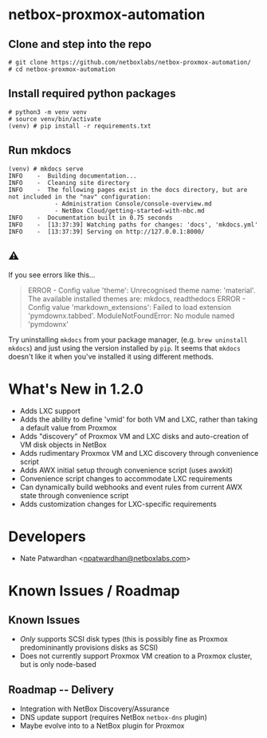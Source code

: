 # netbox-proxmox-automation

## Clone and step into the repo

```
# git clone https://github.com/netboxlabs/netbox-proxmox-automation/
# cd netbox-proxmox-automation
```

## Install required python packages

```
# python3 -m venv venv
# source venv/bin/activate
(venv) # pip install -r requirements.txt
```

## Run mkdocs

```
(venv) # mkdocs serve
INFO    -  Building documentation...
INFO    -  Cleaning site directory
INFO    -  The following pages exist in the docs directory, but are not included in the "nav" configuration:
             - Administration Console/console-overview.md
             - NetBox Cloud/getting-started-with-nbc.md
INFO    -  Documentation built in 0.75 seconds
INFO    -  [13:37:39] Watching paths for changes: 'docs', 'mkdocs.yml'
INFO    -  [13:37:39] Serving on http://127.0.0.1:8000/
```

## :warning:

If you see errors like this...

> ERROR   -  Config value 'theme': Unrecognised theme name: 'material'. The available installed themes are: mkdocs, readthedocs
> ERROR   -  Config value 'markdown_extensions': Failed to load extension 'pymdownx.tabbed'.
>            ModuleNotFoundError: No module named 'pymdownx'

 Try uninstalling `mkdocs` from your package manager, (e.g. `brew uninstall mkdocs`) and just using the version installed by `pip`. It seems that `mkdocs` doesn't like it when you've installed it using different methods.

# What's New in 1.2.0
  - Adds LXC support
  - Adds the ability to define 'vmid' for both VM and LXC, rather than taking a default value from Proxmox
  - Adds "discovery" of Proxmox VM and LXC disks and auto-creation of VM disk objects in NetBox
  - Adds rudimentary Proxmox VM and LXC discovery through convenience script
  - Adds AWX initial setup through convenience script (uses awxkit)
  - Convenience script changes to accommodate LXC requirements
  - Can dynamically build webhooks and event rules from current AWX state through convenience script
  - Adds customization changes for LXC-specific requirements

# Developers
- Nate Patwardhan &lt;npatwardhan@netboxlabs.com&gt;

# Known Issues / Roadmap

## Known Issues
- *Only* supports SCSI disk types (this is possibly fine as Proxmox predomininantly provisions disks as SCSI)
- Does not currently support Proxmox VM creation to a Proxmox cluster, but is only node-based

## Roadmap -- Delivery
- Integration with NetBox Discovery/Assurance
- DNS update support (requires NetBox `netbox-dns` plugin)
- Maybe evolve into to a NetBox plugin for Proxmox

